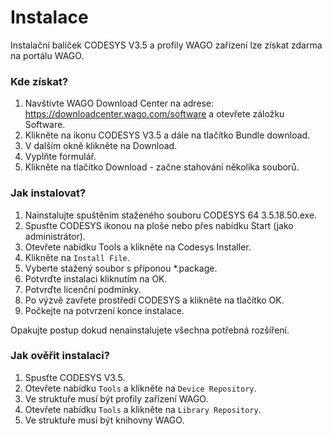 # Instalace

Instalační balíček CODESYS V3.5 a profily
WAGO zařízení lze získat zdarma na portálu
WAGO.

### Kde získat?

1.  Navštivte WAGO Download Center na adrese: <https://downloadcenter.wago.com/software> a otevřete záložku Software. 
2.  Klikněte na ikonu CODESYS V3.5 a dále na tlačítko Bundle download.
3.  V dalším okně klikněte na Download.
4.  Vyplňte formulář.
5.  Klikněte na tlačítko Download - začne stahování několika souborů.

### Jak instalovat?

1.  Nainstalujte spuštěním staženého souboru CODESYS 64 3.5.18.50.exe.
2.  Spusťte CODESYS ikonou na ploše nebo přes nabídku Start (jako administrátor).
3.  Otevřete nabídku Tools a klikněte na Codesys Installer.
4.  Klikněte na `Install File`.
5.  Vyberte stažený soubor s příponou *.package.
6.  Potvrďte instalaci kliknutím na OK.
7.  Potvrďte licenční podmínky.
8.  Po výzvě zavřete prostředí CODESYS a klikněte na tlačítko OK.
9.  Počkejte na potvrzení konce instalace.

Opakujte postup dokud nenainstalujete všechna potřebná rozšíření.

### Jak ověřit instalaci?

1.  Spusťte CODESYS V3.5.
2.  Otevřete nabídku `Tools` a klikněte na `Device Repository`.
3.  Ve struktuře musí být profily zařízení WAGO.
4.  Otevřete nabídku `Tools` a klikněte na `Library Repository`.
5.  Ve struktuře musí být knihovny WAGO.
